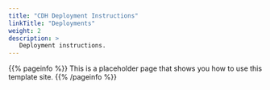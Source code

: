 ```yaml
---
title: "CDH Deployment Instructions"
linkTitle: "Deployments"
weight: 2
description: >
   Deployment instructions. 
---
```


{{% pageinfo %}}
This is a placeholder page that shows you how to use this template site.
{{% /pageinfo %}}

